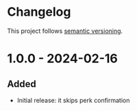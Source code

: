 # Changelog

This project follows [semantic versioning](https://semver.org/).

# 1.0.0 - 2024-02-16

## Added

- Initial release: it skips perk confirmation
